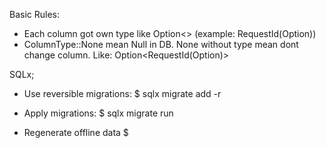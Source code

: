 Basic Rules:
- Each column got own type like Option<> (example: RequestId(Option<i64>))
- ColumnType::None mean Null in DB. None without type mean dont change column. Like: Option<RequestId(Option<i64>)>

SQLx;
- Use reversible migrations:
$ sqlx migrate add -r <name>
- Apply migrations:
$ sqlx migrate run

- Regenerate offline data
$ 